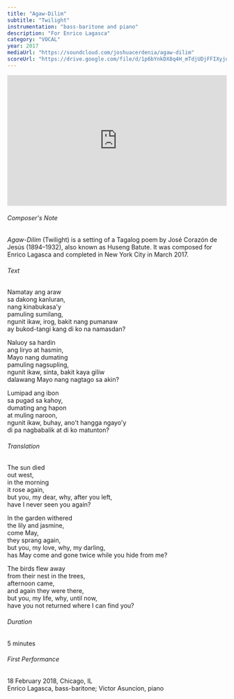 ```yaml
---
title: "Agaw-Dilim"
subtitle: "Twilight"
instrumentation: "bass-baritone and piano"
description: "For Enrico Lagasca"
category: "VOCAL"
year: 2017
mediaUrl: "https://soundcloud.com/joshuacerdenia/agaw-dilim"
scoreUrl: "https://drive.google.com/file/d/1p6bYnkDX8q4H_mTdjUDjFFIXyjdLw3fT/view?usp=sharing"
---
```


<iframe class="mb-3" width="100%" height="300" scrolling="no" frameborder="no" allow="autoplay" src="https://w.soundcloud.com/player/?url=https%3A//api.soundcloud.com/tracks/563545530&color=%234a4a4a&auto_play=false&hide_related=false&show_comments=true&show_user=true&show_reposts=false&show_teaser=true&visual=true"></iframe>

###### Composer's Note

_Agaw-Dilim_ (Twilight) is a setting of a Tagalog poem by José Corazón de Jesús (1894–1932), also known as Huseng Batute. It was composed for Enrico Lagasca and completed in New York City in March 2017.

###### Text

Namatay ang araw\
sa dakong kanluran,\
nang kinabukasa'y\
pamuling sumilang,\
ngunit ikaw, irog, bakit nang pumanaw\
ay bukod-tangi kang di ko na namasdan?

Naluoy sa hardin\
ang liryo at hasmin,\
Mayo nang dumating\
pamuling nagsupling,\
ngunit ikaw, sinta, bakit kaya giliw\
dalawang Mayo nang nagtago sa akin?

Lumipad ang ibon\
sa pugad sa kahoy,\
dumating ang hapon\
at muling naroon,\
ngunit ikaw, buhay, ano't hangga ngayo'y\
di pa nagbabalik at di ko matunton?

###### Translation

The sun died\
out west,\
in the morning\
it rose again,\
but you, my dear, why, after you left,\
have I never seen you again? 

In the garden withered\
the lily and jasmine,\
come May,\
they sprang again,\
but you, my love, why, my darling,\
has May come and gone twice while you hide from me?

The birds flew away\
from their nest in the trees,\
afternoon came,\
and again they were there,\
but you, my life, why, until now,\
have you not returned where I can find you?

###### Duration

5 minutes

###### First Performance

18 February 2018, Chicago, IL\
Enrico Lagasca, bass-baritone; Victor Asuncion, piano